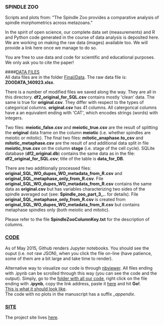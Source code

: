 ### SPINDLE ZOO
Scripts and plots from: "The Spindle Zoo provides a comparative analysis of spindle morphometrics across metazoans."   
     
In the spirit of open science, our complete data set (measurements) and R and Python code generated in the course of data analysis is deposited here. We are working on making the raw data (images) available too. We will provide a link here once we manage to do so.     

You are free to use data and code for scientific and educational purposes. We only ask you to cite the paper!    
   
####[DATA FILES](https://github.com/emmaggie/SPINDLE_ZOO/tree/master/Final/Data)        
All data files are in the folder [Final/Data](https://github.com/emmaggie/SPINDLE_ZOO/tree/master/Final/Data).
The raw data file is: **ZOODATA_140923.xlsx**.    
         
There is a number of modified files we saved along the way. They are all in this directory. **df2_original_for_SQL.csv** contains mostly 'clean' data. The same is true for **original.csv**. They differ with respect to the types of categorical columns. **original.csv** has 41 columns. All catergorical columns have a an equivalent ending with 'CAT', which encodes strings (words) with integers.   

Two files: **meiotic_false.csv** and  **meiotic_true.csv** are the result of splitting the **original** data frame on the column **meiotic** (i.e. whether spindles are meiotic or mitotic). The final two files: **mitotic_anaphase.to_csv** and **mitotic_metaphase.csv** are the result of and additional data split in file **meiotic_true.csv** on the column **stage** (i.e. stage of the cell cycle). SQLite database (**df2_original.db**) contains the same data as in the file: **df2_original_for_SQL.csv**; title of the table is **data_for_DB**.   

There are two additionally processed files: **original_SQL_WO_dupes_WO_metadata_from_R.csv** and  **original_SQL_metaphase_only_from_R.csv**. File **original_SQL_WO_dupes_WO_metadata_from_R.csv** contains the same data as **original.csv** but has variables characterizing two sides of the spindle averaged out (see: **Spindle_zoo_part_3_..** for details). File **original_SQL_metaphase_only_from_R.csv** is created from **original_SQL_WO_dupes_WO_metadata_from_R.csv** but contains metaphase spindles only (both meiotic and mitotic).   
     
Please refer to the file **SpindleZooColumnKey.txt** for the description of columns. 

### [CODE](https://github.com/emmaggie/SPINDLE_ZOO/tree/master/Final/Code)     
As of May 2015, Github renders Jupyter notebooks. You should see the ouput (i.e. not raw JSON), when you click the file on-line (have patience, some of them are a bit large and take time to render).     
     
Alternative way to visualize our code is through [nbviewer](http://nbviewer.ipython.org). All files ending with .ipynb can be scrolled through this way (you can see the code and the output). Simply, go to the [folder with all our code](https://github.com/emmaggie/SPINDLE_ZOO/tree/master/Final/Code), right click on the file ending with **.ipynb**, copy the link address, paste it [here](http://nbviewer.ipython.org) and hit **Go!**.     
[This is what it should look like](http://nbviewer.ipython.org/github/emmaggie/SPINDLE_ZOO/blob/master/Final/Code/6_piecewise_regression_Fig2_and_S2.ipynb).   
The code with no plots in the manuscript has a suffix *_appendix*.    
        
### [SITE](http://emmaggie.github.io/SPINDLE_ZOO)     
The project site lives [here](http://emmaggie.github.io/SPINDLE_ZOO).   



